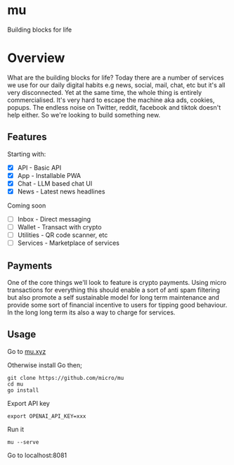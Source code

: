 # mu

Building blocks for life

# Overview

What are the building blocks for life? Today there are a number of services we use for our daily digital habits e.g news, social, mail, chat, etc but it's all very disconnected. Yet at the same time, the whole thing is entirely commercialised. It's very hard to escape the machine aka ads, cookies, popups. The endless noise on Twitter, reddit, facebook and tiktok doesn't help either. So we're looking to build something new. 

## Features

Starting with:

- [x] API - Basic API
- [x] App - Installable PWA
- [x] Chat - LLM based chat UI
- [x] News - Latest news headlines

Coming soon

- [ ] Inbox - Direct messaging
- [ ] Wallet - Transact with crypto
- [ ] Utilities - QR code scanner, etc
- [ ] Services - Marketplace of services

## Payments

One of the core things we'll look to feature is crypto payments. Using micro transactions for everything this should enable a sort of anti spam filtering but also promote a self sustainable model for long term maintenance and provide some sort of financial incentive to users for tipping good behaviour. In the long long term its also a way to charge for services.

## Usage

Go to [mu.xyz](https://mu.xyz)

Otherwise install Go then;

```
git clone https://github.com/micro/mu
cd mu
go install
```

Export API key

```
export OPENAI_API_KEY=xxx
```

Run it

```
mu --serve
```

Go to localhost:8081
